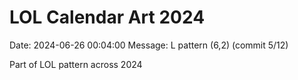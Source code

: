 # LOL Calendar Art 2024

Date: 2024-06-26 00:04:00
Message: L pattern (6,2) (commit 5/12)

Part of LOL pattern across 2024
